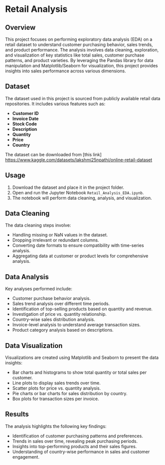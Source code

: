 
# Retail Analysis 

## Overview
This project focuses on performing exploratory data analysis (EDA) on a retail dataset to understand customer purchasing behavior, sales trends, and product performance. The analysis involves data cleaning, exploration, and visualization of key statistics like total sales, customer purchase patterns, and product varieties. By leveraging the Pandas library for data manipulation and Matplotlib/Seaborn for visualization, this project provides insights into sales performance across various dimensions.

## Dataset
The dataset used in this project is sourced from publicly available retail data repositories. It includes various features such as:

- **Customer ID**
- **Invoice Date**
- **Stock Code**
- **Description**
- **Quantity**
- **Price**
- **Country**

The dataset can be downloaded from [this link] https://www.kaggle.com/datasets/lakshmi25npathi/online-retail-dataset
## Usage
1. Download the dataset and place it in the project folder.
2. Open and run the Jupyter Notebook `Retail_Analysis_EDA.ipynb`.
3. The notebook will perform data cleaning, analysis, and visualization.

## Data Cleaning
The data cleaning steps involve:
- Handling missing or NaN values in the dataset.
- Dropping irrelevant or redundant columns.
- Converting date formats to ensure compatibility with time-series analysis.
- Aggregating data at customer or product levels for comprehensive analysis.

## Data Analysis
Key analyses performed include:
- Customer purchase behavior analysis.
- Sales trend analysis over different time periods.
- Identification of top-selling products based on quantity and revenue.
- Investigation of price vs. quantity relationship.
- Country-wise sales distribution analysis.
- Invoice-level analysis to understand average transaction sizes.
- Product category analysis based on descriptions.

## Data Visualization
Visualizations are created using Matplotlib and Seaborn to present the data insights:
- Bar charts and histograms to show total quantity or total sales per customer.
- Line plots to display sales trends over time.
- Scatter plots for price vs. quantity analysis.
- Pie charts or bar charts for sales distribution by country.
- Box plots for transaction sizes per invoice.

## Results
The analysis highlights the following key findings:
- Identification of customer purchasing patterns and preferences.
- Trends in sales over time, revealing peak purchasing periods.
- Insights into top-performing products and their sales figures.
- Understanding of country-wise performance in sales and customer engagement.
